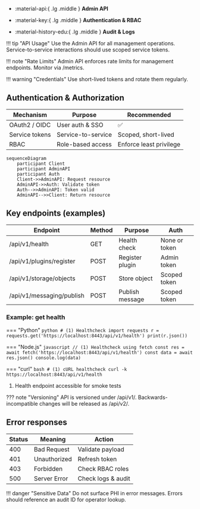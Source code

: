 <div class='grid cards' markdown>

-   :material-api:{ .lg .middle } **Admin API**

-   :material-key:{ .lg .middle } **Authentication & RBAC**

-   :material-history-edu:{ .lg .middle } **Audit & Logs**

</div>

!!! tip "API Usage"
    Use the Admin API for all management operations. Service-to-service interactions should use scoped service tokens.

!!! note "Rate Limits"
    Admin API enforces rate limits for management endpoints. Monitor via /metrics.

!!! warning "Credentials"
    Use short-lived tokens and rotate them regularly.

## Authentication & Authorization

| Mechanism | Purpose | Recommended |
|----------|---------|-------------|
| OAuth2 / OIDC | User auth & SSO | ✅ |
| Service tokens | Service-to-service | Scoped, short-lived |
| RBAC | Role-based access | Enforce least privilege |

```mermaid
sequenceDiagram
    participant Client
    participant AdminAPI
    participant Auth
    Client->>AdminAPI: Request resource
    AdminAPI->>Auth: Validate token
    Auth-->>AdminAPI: Token valid
    AdminAPI-->>Client: Return resource
``` 

## Key endpoints (examples)

| Endpoint | Method | Purpose | Auth |
|----------|--------|---------|------|
| /api/v1/health | GET | Health check | None or token |
| /api/v1/plugins/register | POST | Register plugin | Admin token |
| /api/v1/storage/objects | POST | Store object | Scoped token |
| /api/v1/messaging/publish | POST | Publish message | Scoped token |

### Example: get health

=== "Python"
    ```python
    # (1) Healthcheck
    import requests
    r = requests.get('https://localhost:8443/api/v1/health')
    print(r.json())
    ```

=== "Node.js"
    ```javascript
    // (1) Healthcheck using fetch
    const res = await fetch('https://localhost:8443/api/v1/health')
    const data = await res.json()
    console.log(data)
    ```

=== "curl"
    ```bash
    # (1) cURL healthcheck
    curl -k https://localhost:8443/api/v1/health
    ```

1. Health endpoint accessible for smoke tests

??? note "Versioning"
    API is versioned under /api/v1/. Backwards-incompatible changes will be released as /api/v2/.

## Error responses

| Status | Meaning | Action |
|--------|---------|--------|
| 400 | Bad Request | Validate payload |
| 401 | Unauthorized | Refresh token |
| 403 | Forbidden | Check RBAC roles |
| 500 | Server Error | Check logs & audit |

!!! danger "Sensitive Data"
    Do not surface PHI in error messages. Errors should reference an audit ID for operator lookup.
